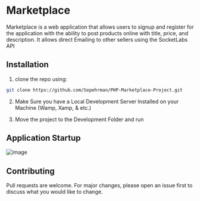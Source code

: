 # Marketplace
Marketplace is a web application that allows users to signup and register for the application with the ability to post products online with title, price, and description.
It allows direct Emailing to other sellers using the SocketLabs API

## Installation

1. clone the repo using:
```bash
git clone https://github.com/Sepehrman/PHP-Marketplace-Project.git
```

2. Make Sure you have a Local Development Server Installed on your Machine (Wamp, Xamp, & etc.)

3. Move the project to the Development Folder and run

## Application Startup

![image](https://user-images.githubusercontent.com/59620701/137554616-924e7eae-59b2-429c-9d0f-05d3226788ec.png)






## Contributing
Pull requests are welcome. For major changes, please open an issue first to discuss what you would like to change.

